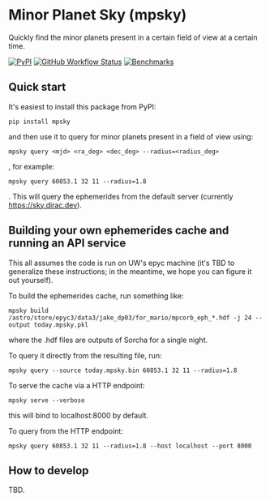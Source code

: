 # Minor Planet Sky (mpsky)

Quickly find the minor planets present in a certain field of view at a certain time.

[![PyPI](https://img.shields.io/pypi/v/mpsky?color=blue&logo=pypi&logoColor=white)](https://pypi.org/project/mpsky/)
[![GitHub Workflow Status](https://img.shields.io/github/actions/workflow/status/mjuric/mpsky/smoke-test.yml)](https://github.com/mjuric/mpsky/actions/workflows/smoke-test.yml)
[![Benchmarks](https://img.shields.io/github/actions/workflow/status/mjuric/mpsky/asv-main.yml?label=benchmarks)](https://mjuric.github.io/mpsky/)

<!-- [![Codecov](https://codecov.io/gh/mjuric/mpsky/branch/main/graph/badge.svg)](https://codecov.io/gh/mjuric/mpsky)
[![Read The Docs](https://img.shields.io/readthedocs/mpsky)](https://mpsky.readthedocs.io/) -->

## Quick start

It's easiest to install this package from PyPI:
```
pip install mpsky
```
and then use it to query for minor planets present in a field of view using:
```
mpsky query <mjd> <ra_deg> <dec_deg> --radius=<radius_deg>
```
, for example:
```
mpsky query 60853.1 32 11 --radius=1.8
```
. This will query the ephemerides from the default server (currently https://sky.dirac.dev).

## Building your own ephemerides cache and running an API service

This all assumes the code is run on UW's epyc machine (it's TBD to generalize these instructions; in the meantime, we hope you can figure it out yourself).

To build the ephemerides cache, run something like:
```
mpsky build /astro/store/epyc3/data3/jake_dp03/for_mario/mpcorb_eph_*.hdf -j 24 --output today.mpsky.pkl
```
where the .hdf files are outputs of Sorcha for a single night.

To query it directly from the resulting file, run:
```
mpsky query --source today.mpsky.bin 60853.1 32 11 --radius=1.8
```
To serve the cache via a HTTP endpoint:
```
mpsky serve --verbose
```
this will bind to localhost:8000 by default.

To query from the HTTP endpoint:
```
mpsky query 60853.1 32 11 --radius=1.8 --host localhost --port 8000
```

## How to develop

TBD.

